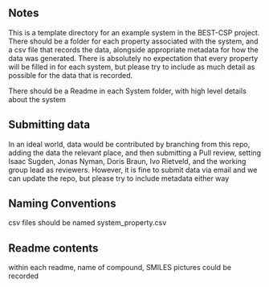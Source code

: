 ## Notes

This is a template directory for an example system in the BEST-CSP project.
There should be a folder for each property associated with the system, and a csv file
that records the data, alongside appropriate metadata for how the data was generated.
There is absolutely no expectation that every property will be filled in for each system,
but please try to include as much detail as possible for the data that is recorded.

There should be a Readme in each System folder, with high level details about the system

## Submitting data
In an ideal world, data would be contributed by branching from this repo, adding the data the relevant 
place, and then submitting a Pull review, setting Isaac Sugden, Jonas Nyman, Doris Braun, Ivo Rietveld, and 
the working group lead as reviewers. However, it is fine to submit data via email and we can update the repo,
but please try to include metadata either way

## Naming Conventions
csv files should be named system_property.csv

## Readme contents
within each readme, name of compound, SMILES pictures could be recorded
